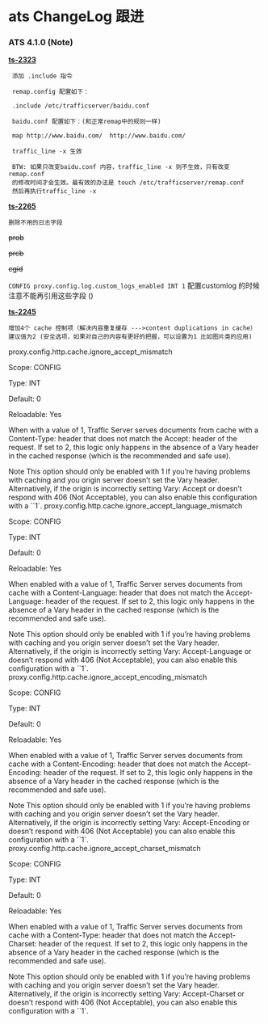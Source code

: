 # ats ChangeLog 跟进


### ATS 4.1.0 (Note)

**[ts-2323](https://issues.apache.org/jira/browse/TS-2323)**

	 添加 .include 指令
	 
	 remap.config 配置如下：
	 
	 .include /etc/trafficserver/baidu.conf
	 
	 baidu.conf 配置如下：(和正常remap中的规则一样)
	 
	 map http://www.baidu.com/	http://www.baidu.com/
	 
	 traffic_line -x 生效
	 
	 BTW: 如果只改变baidu.conf 内容，traffic_line -x 则不生效，只有改变remap.conf
	 的修改时间才会生效。最有效的办法是 touch /etc/trafficserver/remap.conf
	 然后再执行traffic_line -x
	
**[ts-2265](https://issues.apache.org/jira/browse/TS-2265)**


	删除不用的日志字段
~~prob~~

~~prcb~~

~~cgid~~

`CONFIG proxy.config.log.custom_logs_enabled INT 1` 配置customlog 的时候注意不能再引用这些字段 ()


**[ts-2245](TS-2245)**

	增加4个 cache 控制项（解决内容重复缓存 --->content duplications in cache）
	建议值为2 (安全选项，如果对自己的内容有更好的把握，可以设置为1 比如图片类的应用)

proxy.config.http.cache.ignore_accept_mismatch

Scope:	CONFIG

Type:	INT

Default:	0

Reloadable:	Yes

When with a value of 1, Traffic Server serves documents from cache with a Content-Type: header that does not match the Accept: header of the request. If set to 2, this logic only happens in the absence of a Vary header in the cached response (which is the recommended and safe use).

Note This option should only be enabled with 1 if you’re having problems with caching and you origin server doesn’t set the Vary header. Alternatively, if the origin is incorrectly setting Vary: Accept or doesn’t respond with 406 (Not Acceptable), you can also enable this configuration with a ``1`.
proxy.config.http.cache.ignore_accept_language_mismatch

Scope:	CONFIG

Type:	INT

Default:	0

Reloadable:	Yes

When enabled with a value of 1, Traffic Server serves documents from cache with a Content-Language: header that does not match the Accept-Language: header of the request. If set to 2, this logic only happens in the absence of a Vary header in the cached response (which is the recommended and safe use).

Note This option should only be enabled with 1 if you’re having problems with caching and you origin server doesn’t set the Vary header. Alternatively, if the origin is incorrectly setting Vary: Accept-Language or doesn’t respond with 406 (Not Acceptable), you can also enable this configuration with a ``1`.
proxy.config.http.cache.ignore_accept_encoding_mismatch

Scope:	CONFIG

Type:	INT

Default:	0

Reloadable:	Yes

When enabled with a value of 1, Traffic Server serves documents from cache with a Content-Encoding: header that does not match the Accept-Encoding: header of the request. If set to 2, this logic only happens in the absence of a Vary header in the cached response (which is the recommended and safe use).

Note This option should only be enabled with 1 if you’re having problems with caching and you origin server doesn’t set the Vary header. Alternatively, if the origin is incorrectly setting Vary: Accept-Encoding or doesn’t respond with 406 (Not Acceptable) you can also enable this configuration with a ``1`.
proxy.config.http.cache.ignore_accept_charset_mismatch

Scope:	CONFIG

Type:	INT

Default:	0

Reloadable:	Yes

When enabled with a value of 1, Traffic Server serves documents from cache with a Content-Type: header that does not match the Accept-Charset: header of the request. If set to 2, this logic only happens in the absence of a Vary header in the cached response (which is the recommended and safe use).

Note This option should only be enabled with 1 if you’re having problems with caching and you origin server doesn’t set the Vary header. Alternatively, if the origin is incorrectly setting Vary: Accept-Charset or doesn’t respond with 406 (Not Acceptable), you can also enable this configuration with a ``1`.





